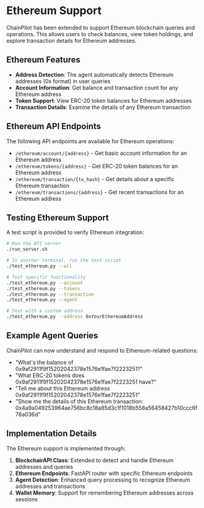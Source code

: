 # Ethereum Support

ChainPilot has been extended to support Ethereum blockchain queries and operations. This allows users to check balances, view token holdings, and explore transaction details for Ethereum addresses.

## Ethereum Features

- **Address Detection**: The agent automatically detects Ethereum addresses (0x format) in user queries
- **Account Information**: Get balance and transaction count for any Ethereum address
- **Token Support**: View ERC-20 token balances for Ethereum addresses
- **Transaction Details**: Examine the details of any Ethereum transaction

## Ethereum API Endpoints

The following API endpoints are available for Ethereum operations:

- `/ethereum/account/{address}` - Get basic account information for an Ethereum address
- `/ethereum/tokens/{address}` - Get ERC-20 token balances for an Ethereum address
- `/ethereum/transaction/{tx_hash}` - Get details about a specific Ethereum transaction
- `/ethereum/transactions/{address}` - Get recent transactions for an Ethereum address

## Testing Ethereum Support

A test script is provided to verify Ethereum integration:

```bash
# Run the API server
./run_server.sh

# In another terminal, run the test script
./test_ethereum.py --all

# Test specific functionality
./test_ethereum.py --account
./test_ethereum.py --tokens
./test_ethereum.py --transaction
./test_ethereum.py --agent

# Test with a custom address
./test_ethereum.py --address 0xYourEthereumAddress
```

## Example Agent Queries

ChainPilot can now understand and respond to Ethereum-related questions:

- "What's the balance of 0x9af2911f9f15202042378e1576e1fae7f2223251?"
- "What ERC-20 tokens does 0x9af2911f9f15202042378e1576e1fae7f2223251 have?"
- "Tell me about this Ethereum address 0x9af2911f9f15202042378e1576e1fae7f2223251"
- "Show me the details of this Ethereum transaction: 0x4a9a049253964ae756bc8c18a85d3c1f1018b558a56458427b10ccc6f78a036d"

## Implementation Details

The Ethereum support is implemented through:

1. **BlockchairAPI Class**: Extended to detect and handle Ethereum addresses and queries
2. **Ethereum Endpoints**: FastAPI router with specific Ethereum endpoints
3. **Agent Detection**: Enhanced query processing to recognize Ethereum addresses and transactions
4. **Wallet Memory**: Support for remembering Ethereum addresses across sessions
